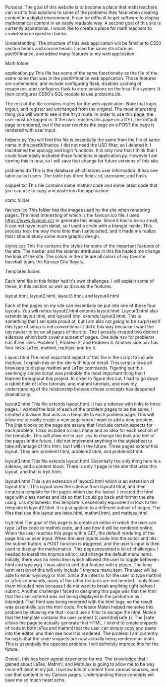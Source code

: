 Purpose:
The goal of this website is to become a place that math teachers can visit to
find solutions to some of the problems they face when creating content in a
digital environment. It can be difficult to get software to display mathematical
content in an easily readable way. A second goal of this site is currently
aspirational. I would like to create a place for math teachers to crowd-source question
banks.

Understanding:
The structure of this web application will be familiar to CS50 section heads and
course heads. I used the same structure as pset9/finance, and added many features
to my web application.

Math folder

application.py
This file has some of the same functionaity as the file of the same name that was in
the pset9/finance web application. Those features are commented, and include configuring
flask, disables caching of responses, and configures flask to store sessions on the
local file system. It then configures CS50's SQL module to use problems.db.

The rest of the file contains routes for the web application. Note that login, logout,
and register are unchanged from the original. The most interesting thing you will
want to see is the /tryit route. In order to use this page, the user must be logged in.
If the user reaches this page on a GET, the default page is rendered, but if the user reaches
the page on a POST the page is rendered with user input.

helpers.py
You will find this file is essentially the same from the file of same name in the
pset9/finance. I did not need the USD filter, so I deleted it. I maintained the apology
and login functions. It is only now that I think that I could have easily included those functions
in application.py. However I am turning this in now, so I will save that change for
future versions of this site.

problems.db
This is the database which stores user information. It has one table called users.
The table has three fields: id, username, and hash.

snippet.txt
This file contains some mathml code and some latext code that you can use to copy and paste
into the application.


static folder

favicon.ico
This folder has the images used by the site when rendering pages. The most interesting
of which is the favicon.ico file. I used https://www.favicon.cc/ to generate this
image. Since it has to be so small, it can not have much detail, so I used a circle with
a triangle inside. This process took me way more time than I anticipated, and it made
me realize that I should study some more graphic design.

styles.css
This file contains the styles for some of the impartant features of the site. The navbar
and the sidenav attributes in this file hepled me change the look of the site. The colors
in the site are all colors of my favorite baseball team, the Kansas City Royals.

Templates folder.

Each html file in this folder had it's own challenges. I will explain some of these,
in this section as well as discuss the features.

layout.html, layout2.html, layout3.html, and layout4.html

Each of the pages on my site can essentially be put into one of these four layouts.
You will notice layout2.html extends layout.html. Layout3.html also extends layout.html,
and layout4.html extends layout3.html. This is something that I am quite proud of, but
I am also not going to be surprised if this type of setup is not conventional. I did it
this way because I want the top navbar to be on all pages of the site. The I actually
created two distinct sidenavs which both cover a subset of pages. One side nav for problems
has three links: Problem 1, Problem 2, and Problem 3. Another side nav has four links:
LaTex, mathml, mathjax, and try it.

Layout.html
The most important aspect of this file is the script to include mathjax. I explain this
on the site with lots of detail. This script allows all browsers to display mathml and
LaTex commands. Figuring out this seemingly simple script was probably the most important
thing that I learned throughout this project. In order to figure this out, I had to go down
a rabbit hole of laTex tutorials, and mathml tutorials, and now my understanding of the
relationship between these concepts has deepened dramatically.

layout2.html
This file extends layout.html. It has a sidenav with links to three pages. I wanted the
look of each of the problem pages to be the same, I created a division that acts as a template
to each problem page. This will allow me to easily create a new page when I want to add a new
problem. The jinja blocks on the page are assure that I include certain aspects
for each problem. I also included a class name and an idea for each section of
the template. This will allow me to use .css to change the look and feel of the
pages in the future. I did not implement anything in the stylesheet to take advantage
of this html, but I will in the future. Three pages extend this layout. They are:
problem1.html, problem2.html, and problem3.html.

layout3.html
This file extends layout.html. Essentially the only thing here is a sidenav, and a content block.
There is only 1 page in the site that uses this layout, and that is tryit.html.

layout4.html
This is an extension of layout3.html which is an extension of layout.html. This layout uses the sidenav
from layout3.html, and then creates a template for the pages which use the layout. I created the
html tags with class names and ids so that I could go back and format the site using .css stylesheets.
this template is essentially equivalent in look to the template in layout2.html. It is just applied
to a different subset of pages. The files that use this layout are latex.html, mathml.html, and mathjax.html.

tryit.html
The goal of this page is to create an editor in which the user can type LaTex code or mathml code,
and see how it will be rendered online. When the user reaches this page with a GET, the default
rendering of the page has no user input. When the user inputs code into the editor and hits the
submit button, a POST function is triggered, and the user's input is then used to display the mathematics.
This page presented a lot of challenges. I needed to install the tinymce editor, and change the default
menu items. Initially, there was no menu item which allowed the user to toggle bettween html and
wysiwyg. I was able to add that feature with a plugin. The long term version
of this will only include 1 tinymce menu item. The user will be able to enter wysiwyg
or html. Since the intent is for the user to type mathml or laTex commands, many of the
other features are not needed. I only leave them inlcuded now because I do not want
to break anything right before I submit.
Another challenge I faced in designing this page was that the html that the user
entered was not being displayed in the jumbotron as I intended. That html was being rendered
with the html tags, so the result was essentially just the html code. Professor Malan helped me
solve this problem by showing me that I could use a filter to escape the html. Notice that
the template contains the user content {{ userhtml|safe }}. The |safe allows the page to
actually generate that HTML. I intend to create snippets of code in both laTex and mathml
that the user can simply copy and paste into the editor, and then see how it is rendered.
The problem I am currently facing is that the code snippets are now actually being rendered
as math. This is essentially the opposite problem. I will definitely improve this for the future.

Overall, this has been agreat experience for me. The knowledge that I gained about LaTex, Mathml,
and MathJax is going to allow me to be way more efficient in my job. I borrow lots of
content from various sources, and use that content in my Canvas pages. Understanding these
concepts will save me so much heart ache.